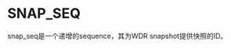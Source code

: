 # SNAP\_SEQ<a name="ZH-CN_TOPIC_0000001114964122"></a>

snap\_seq是一个递增的sequence，其为WDR snapshot提供快照的ID。

